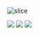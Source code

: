 ![slice](https://capsule-render.vercel.app/api?type=slice&color=FFE895&height=200&text=FORZA&fontAlign=70&rotate=13&fontAlignY=25&desc=sookmyung%20univ.%20programming%20club&fontColor=ffffff&descAlign=70.&descAlignY=44)

<a href="https://instagram.com/smwu_forza?igshid=YmMyMTA2M2Y=" target="_blank"><img src="https://img.shields.io/badge/INSTAGRAM-ffffff?style=for-the-badge&logo=instagram&logoColor=E4405F"/></a>
<a href="https://instagram.com/smwu_forza?igshid=YmMyMTA2M2Y=" target="_blank"><img src="https://img.shields.io/badge/CAFE-ffffff?style=for-the-badge&logo=naver&logoColor=03C75A"/></a>
<a href="https://contacts.google.com/person/c7200825128733589014?igshid=YmMyMTA2M2Y=" target="_blank"><img src="https://img.shields.io/badge/CONTACT-ffffff?style=for-the-badge&logo=gmail&logoColor=EA4335"/></a>

<!--
**smwu-forza/smwu-forza** is a ✨ _special_ ✨ repository because its `README.md` (this file) appears on your GitHub profile.

Here are some ideas to get you started:

- 🔭 I’m currently working on ...
- 🌱 I’m currently learning ...
- 👯 I’m looking to collaborate on ...
- 🤔 I’m looking for help with ...
- 💬 Ask me about ...
- 📫 How to reach me: ...
- 😄 Pronouns: ...
- ⚡ Fun fact: ...
-->
